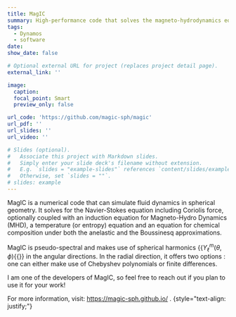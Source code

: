 ```yaml
---
title: MagIC
summary: High-performance code that solves the magneto-hydrodynamics equations in rotating spherical shells
tags:
  - Dynamos
  - software
date:
show_date: false

# Optional external URL for project (replaces project detail page).
external_link: ''

image:
  caption:
  focal_point: Smart
  preview_only: false

url_code: 'https://github.com/magic-sph/magic'
url_pdf: ''
url_slides: ''
url_video: ''

# Slides (optional).
#   Associate this project with Markdown slides.
#   Simply enter your slide deck's filename without extension.
#   E.g. `slides = "example-slides"` references `content/slides/example-slides.md`.
#   Otherwise, set `slides = ""`.
# slides: example
---
```


MagIC is a numerical code that can simulate fluid dynamics in spherical geometry. It solves for the Navier-Stokes equation including Coriolis force, optionally coupled with an induction equation for Magneto-Hydro Dynamics (MHD), a temperature (or entropy) equation and an equation for chemical composition under both the anelastic and the Boussinesq approximations.

MagIC is pseudo-spectral and makes use of spherical harmonics {{<math>}}$Y_\ell^m(\theta,\phi)${{</math>}} in the angular directions. In the radial direction, it offers two options : one can either make use of Chebyshev polynomials or finite differences.

I am one of the developers of MagIC, so feel free to reach out if you plan to use it for your work!

For more information, visit: https://magic-sph.github.io/ .
{style="text-align: justify;"}